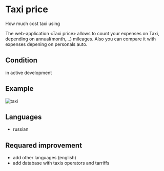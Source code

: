 # Taxi price
How much cost taxi using

The web-application «Taxi price» allows to count your expenses on Taxi, depending on annual(month,...) mileages.
Also you can compare it with expenses depening on personals auto.

## Condition
in active development

## Example
![taxi](https://user-images.githubusercontent.com/70598163/104223725-0bb07880-5455-11eb-8a38-34a710cf1e02.gif)

## Languages
* russian


## Requared improvement
* add other languages (english)
* add database with taxis operators and tarriffs
